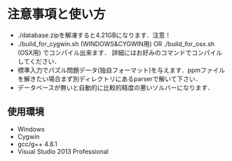 ﻿注意事項と使い方
==========================

* ./database.zipを解凍すると4.21GBになります．注意！
* ./build_for_cygwin.sh (WINDOWS&CYGWIN用) OR ./build_for_osx.sh (OSX用) でコンパイル出来ます． 詳細にはお好みのコマンドでコンパイルしてください．
* 標準入力でパズル問題データ(独自フォーマット)を与えます．ppmファイルを解きたい場合まず別ディレクトリにあるparserで解いて下さい．
* データベースが無いと自動的に比較的精度の悪いソルバーになります．

使用環境
--------
* Windows
* Cygwin
* gcc/g++ 4.8.1
* Visual Studio 2013 Professional

